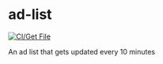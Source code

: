 # ad-list
[![CI/Get File](https://github.com/Thomas311926/adlist/actions/workflows/main.yml/badge.svg)](https://github.com/Thomas311926/adlist/actions/workflows/main.yml)

An ad list that gets updated every 10 minutes

